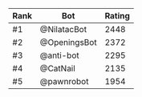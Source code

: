 Rank|Bot|Rating
---|---|---
#1|@NilatacBot|2448
#2|@OpeningsBot|2372
#3|@anti-bot|2295
#4|@CatNail|2135
#5|@pawnrobot|1954
